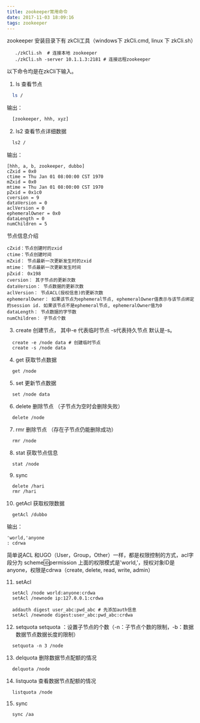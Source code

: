 ```yaml
---
title: zookeeper常用命令
date: 2017-11-03 18:09:16
tags: zookeeper
---
```


zookeeper 安装目录下有 zkCli工具（windows下 zkCli.cmd, linux 下 zkCli.sh）
```
   ./zkCli.sh  # 连接本地 zookeeper
   ./zkCli.sh -server 10.1.1.3:2181 # 连接远程zookeeper
```

以下命令均是在zkCli下输入。

1. ls
查看节点
```bash
  ls /
```
输出：
```bash
  [zookeeper, hhh, xyz]
```

2. ls2
查看节点详细数据
```bash
  ls2 /
```
输出：
```
[hhh, a, b, zookeeper, dubbo]
cZxid = 0x0
ctime = Thu Jan 01 08:00:00 CST 1970
mZxid = 0x0
mtime = Thu Jan 01 08:00:00 CST 1970
pZxid = 0x1c0
cversion = 9
dataVersion = 0
aclVersion = 0
ephemeralOwner = 0x0
dataLength = 0
numChildren = 5
```

节点信息介绍
```
cZxid：节点创建时的zxid
ctime：节点创建时间
mZxid： 节点最新一次更新发生时的zxid
mtime： 节点最新一次更新发生时间
pZxid： 0x198
cversion： 其子节点的更新次数
dataVersion： 节点数据的更新次数
aclVersion： 节点ACL(授权信息)的更新次数
ephemeralOwner： 如果该节点为ephemeral节点, ephemeralOwner值表示与该节点绑定的session id. 如果该节点不是ephemeral节点, ephemeralOwner值为0
dataLength： 节点数据的字节数
numChildren： 子节点个数
```

3. create 
创建节点， 其中-e 代表临时节点 -s代表持久节点 默认是-s。
```
  create -e /node data # 创建临时节点
  create -s /node data
```

4. get
获取节点数据
```
  get /node
```

5. set
更新节点数据
```
  set /node data
```

6. delete
删除节点 （子节点为空时会删除失败）
```
  delete /node
```

7. rmr
删除节点 （存在子节点仍能删除成功）
```
  rmr /node
```

8. stat
获取节点信息
```
  stat /node
```

9. sync
```
  delete /hari
  rmr /hari
```

10. getAcl
获取权限数据
```
  getAcl /dubbo
```
输出：
```
'world,'anyone
: cdrwa
```
简单说ACL 和UGO（User，Group，Other）一样，都是权限控制的方式，acl字段分为 scheme:id:permission
上面的权限模式是'world,'，授权对象ID是anyone，权限是cdrwa（create, delete, read, write, admin）

11. setAcl
```
  setAcl /node world:anyone:crdwa
  setAcl /newnode ip:127.0.0.1:crdwa
  
  addauth digest user_abc:pwd_abc # 先添加auth信息
  setAcl /newnode digest:user_abc:pwd_abc:crdwa
```

12. setquota
setquota ：设置子节点的个数（-n：子节点个数的限制，-b：数据数据节点数据长度的限制）
```
  setquota -n 3 /node
```

13. delquota
删除数据节点配额的情况
```
  delquota /node
```

14. listquota
查看数据节点配额的情况
```
  listquota /node
```

15. sync
```
  sync /aa
```
